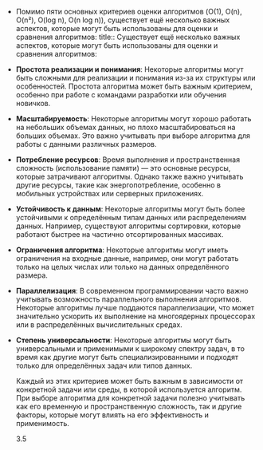 - Помимо пяти основных критериев оценки алгоритмов (O(1), O(n), O(n²), O(log n), O(n log n)), существует ещё несколько важных аспектов, которые могут быть использованы для оценки и сравнения алгоритмов:
  title:: Существует ещё несколько важных аспектов, которые могут быть использованы для оценки и сравнения алгоритмов:
- **Простота реализации и понимания**: Некоторые алгоритмы могут быть сложными для реализации и понимания из-за их структуры или особенностей. Простота алгоритма может быть важным критерием, особенно при работе с командами разработки или обучения новичков.
- **Масштабируемость**: Некоторые алгоритмы могут хорошо работать на небольших объемах данных, но плохо масштабироваться на больших объемах. Это важно учитывать при выборе алгоритма для работы с данными различных размеров.
- **Потребление ресурсов**: Время выполнения и пространственная сложность (использование памяти) — это основные ресурсы, которые затрачивают алгоритмы. Однако также важно учитывать другие ресурсы, такие как энергопотребление, особенно в мобильных устройствах или серверных приложениях.
- **Устойчивость к данным**: Некоторые алгоритмы могут быть более устойчивыми к определённым типам данных или распределениям данных. Например, существуют алгоритмы сортировки, которые работают быстрее на частично отсортированных массивах.
- **Ограничения алгоритма**: Некоторые алгоритмы могут иметь ограничения на входные данные, например, они могут работать только на целых числах или только на данных определённого размера.
- **Параллелизация**: В современном программировании часто важно учитывать возможность параллельного выполнения алгоритмов. Некоторые алгоритмы лучше поддаются параллелизации, что может значительно ускорить их выполнение на многоядерных процессорах или в распределённых вычислительных средах.
- **Степень универсальности**: Некоторые алгоритмы могут быть универсальными и применимыми к широкому спектру задач, в то время как другие могут быть специализированными и подходят только для определённых задач или типов данных.
  
  Каждый из этих критериев может быть важным в зависимости от конкретной задачи или среды, в которой используется алгоритм. При выборе алгоритма для конкретной задачи полезно учитывать как его временную и пространственную сложность, так и другие факторы, которые могут влиять на его эффективность и применимость.
  
  3.5